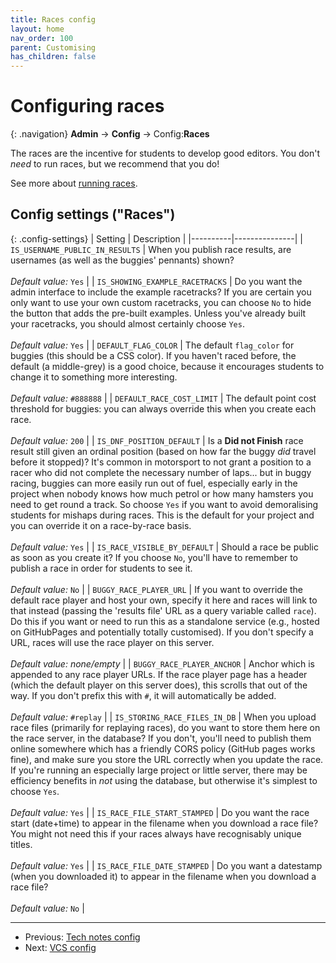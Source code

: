 ```yaml
---
title: Races config
layout: home
nav_order: 100
parent: Customising
has_children: false
---
```



# Configuring races

{: .navigation}
**Admin** → **Config** → Config:**Races**

The races are the incentive for students to develop good editors. You don't
_need_ to run races, but we recommend that you do!
 
See more about [running races](../races/).


## Config settings ("Races")

{: .config-settings}
| Setting  | Description   |
|----------|---------------|
| `IS_USERNAME_PUBLIC_IN_RESULTS` | When you publish race results, are usernames (as well as the buggies' pennants) shown?  <br><br> _Default value:_ `Yes` |
| `IS_SHOWING_EXAMPLE_RACETRACKS` | Do you want the admin interface to include the example racetracks? If you are certain you only want to use your own custom racetracks, you can choose `No` to hide the button that adds the pre-built examples. Unless you've already built your racetracks, you should almost certainly choose `Yes`.  <br><br> _Default value:_ `Yes` |
| `DEFAULT_FLAG_COLOR` | The default `flag_color` for buggies (this should be a CSS color). If you haven't raced before, the default (a middle-grey) is a good choice, because it encourages students to change it to something more interesting.  <br><br> _Default value:_ `#888888` |
| `DEFAULT_RACE_COST_LIMIT` | The default point cost threshold for buggies: you can always override this when you create each race.  <br><br> _Default value:_ `200` |
| `IS_DNF_POSITION_DEFAULT` | Is a **Did not Finish** race result still given an ordinal position (based on how far the buggy _did_ travel before it stopped)? It's common in motorsport to not grant a position to a racer who did not complete the necessary number of laps... but in buggy racing, buggies can more easily run out of fuel, especially early in the project when nobody knows how much petrol or how many hamsters you need to get round a track. So choose `Yes` if you want to avoid demoralising students for mishaps during races. This is the default for your project and you can override it on a race-by-race basis.  <br><br> _Default value:_ `Yes` |
| `IS_RACE_VISIBLE_BY_DEFAULT` | Should a race be public as soon as you create it? If you choose `No`, you'll have to remember to publish a race in order for students to see it.  <br><br> _Default value:_ `No` |
| `BUGGY_RACE_PLAYER_URL` | If you want to override the default race player and host your own, specify it here and races will link to that instead (passing the 'results file' URL as a query variable called `race`). Do this if you want or need to run this as a standalone service (e.g., hosted on GitHubPages and potentially totally customised). If you don't specify a URL, races will use the race player on this server.  <br><br> _Default value:_ _none/empty_ |
| `BUGGY_RACE_PLAYER_ANCHOR` | Anchor which is appended to any race player URLs. If the race player page has a header (which the default player on this server does), this scrolls that out of the way. If you don't prefix this with `#`, it will automatically be added.  <br><br> _Default value:_ `#replay` |
| `IS_STORING_RACE_FILES_IN_DB` | When you upload race files (primarily for replaying races), do you want to store them here on the race server, in the database? If you don't, you'll need to publish them online somewhere which has a friendly CORS policy (GitHub pages works fine), and make sure you store the URL correctly when you update the race. If you're running an especially large project or little server, there may be efficiency benefits in _not_ using the database, but otherwise it's simplest to choose `Yes`.   <br><br> _Default value:_ `Yes` |
| `IS_RACE_FILE_START_STAMPED` | Do you want the race start (date+time) to appear in the filename when you download a race file? You might not need this if your races always have recognisably unique titles.  <br><br> _Default value:_ `Yes` |
| `IS_RACE_FILE_DATE_STAMPED` | Do you want a datestamp (when you downloaded it) to appear in the filename when you download a race file?  <br><br> _Default value:_ `No` |


 ---
 * Previous: [Tech notes config](tech-notes)
 * Next: [VCS config](vcs)